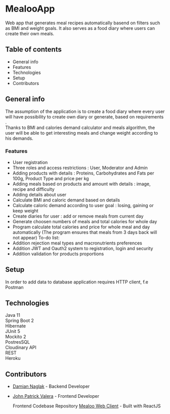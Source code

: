 # MealooApp 

Web app that generates meal recipes automatically basend on filters such as BMI and weight goals.
It also serves as a food diary where users can create their own meals.

## Table of contents
* General info
* Features
* Technologies 
* Setup
* Contributors

## General info

 The assumption of the application is to create a food diary where every user
 will have possibility to create own diary or generate, based on requirements . <br>
 Thanks to BMI and calories demand calculator and meals algorithm, the user will be able to get interesting meals
 and change weight according to his demands.
 
### Features

 * User registration
 * Three roles and access restrictions : User, Moderator and Admin
 * Adding products with details : Proteins, Carbohydrates and Fats per 100g, Product Type and price per kg 
 * Adding meals based on products and amount with details : image, recipe and difficulty 
 * Adding details about user
 * Calculate BMI and caloric demand based on details
 * Calculate caloric demand according to user goal : losing, gaining or keep weight
 * Create diaries for user : add or remove meals from current day 
 * Generate choosen numbers of meals and total calories for whole day
 * Program calculate total calories and price for whole meal and day automatically
  (The program ensures that meals from 3 days back will not appear)
  To-do list:
 * Addition rejection meal types and macronutrients preferences
 * Addition JWT and Oauth2 system to registration, login and security
 * Addition validation for products proportions 

## Setup

 In order to add data to database application requires HTTP client, f.e Postman

## Technologies 

 Java 11 <br>
 Spring Boot 2 <br>
 Hibernate <br>
 JUnit 5 <br>
 Mockito 2 <br>
 PostresSQL <br>
 Cloudinary API <br>
 REST <br>
 Heroku <br>
 
## Contributors

* [Damian Naglak](https://github.com/naslakboss) - Backend Developer
* [John Patrick Valera](https://github.com/withoutwax13) - Frontend Developer
     
     Frontend Codebase Repository
     [Mealoo Web Client](https://github.com/withoutwax13/mealoo-web-client) - Built with ReactJS

